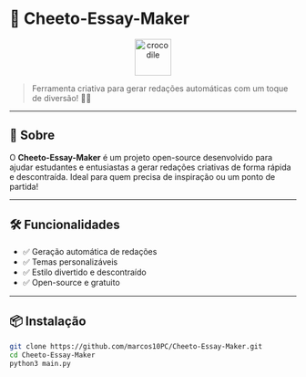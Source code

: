 # 🚀 Cheeto-Essay-Maker 

<p align="center">
  <a href="<a href="https://emoji.gg/emoji/36734-crocodile"><img src="https://cdn3.emoji.gg/emojis/36734-crocodile.png" width="64px" height="64px" alt="crocodile"></a>
    
</p>

> Ferramenta criativa para gerar redações automáticas com um toque de diversão! 🍿✨

---

## 📝 Sobre
O **Cheeto-Essay-Maker** é um projeto open-source desenvolvido para ajudar estudantes e entusiastas a gerar redações criativas de forma rápida e descontraída. Ideal para quem precisa de inspiração ou um ponto de partida!

---

## 🛠️ Funcionalidades
- ✅ Geração automática de redações
- ✅ Temas personalizáveis
- ✅ Estilo divertido e descontraído
- ✅ Open-source e gratuito

---

## 📦 Instalação
```bash
git clone https://github.com/marcos10PC/Cheeto-Essay-Maker.git
cd Cheeto-Essay-Maker
python3 main.py

